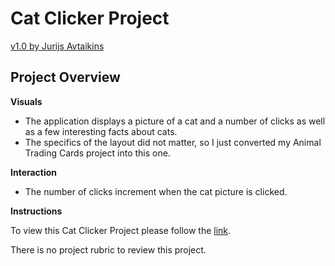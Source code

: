 # Cat Clicker Project
[v1.0 by Jurijs Avtaikins](https://javta.github.io/Jurijs_Avtaikins-portfolio/)

## Project Overview

**Visuals**
* The application displays a picture of a cat and a number of clicks as well as a few interesting facts about cats.
* The specifics of the layout did not matter, so I just converted my Animal Trading Cards project into this one.

**Interaction**
* The number of clicks increment when the cat picture is clicked.

**Instructions**

To view this Cat Clicker Project please follow the [link](https://javta.github.io/Jurijs_Avtaikins-portfolio/).

There is no project rubric to review this project.
